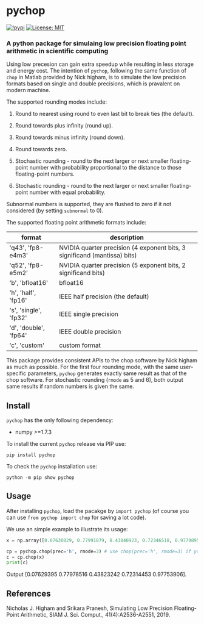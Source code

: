 # pychop

[![!pypi](https://img.shields.io/pypi/v/pychop?color=greenyellow)](https://pypi.org/project/pychop/)
[![License: MIT](https://img.shields.io/badge/License-MIT-yellow.svg)](https://opensource.org/licenses/MIT)

### A python package for simulaing low precision floating point arithmetic in scientific computing

Using low precesion can gain extra speedup while resulting in less storage and energy cost.  The intention of ``pychop``, following the same function of ``chop`` in Matlab provided by Nick higham, is to simulate the low precision formats based on single and double precisions, which is pravalent on modern machine. 


The supported rounding modes include:

1. Round to nearest using round to even last bit to break ties
  (the default).

2. Round towards plus infinity (round up).

3. Round towards minus infinity (round down).

4. Round towards zero.

5. Stochastic rounding - round to the next larger or next smaller
  floating-point number with probability proportional to
  the distance to those floating-point numbers.

6. Stochastic rounding - round to the next larger or next smaller 
  floating-point number with equal probability.

Subnormal numbers is supported, they are flushed to zero if it not considered (by setting `subnormal` to 0).

The supported floating point arithmetic formats include:

| format | description |
| ------------- | ------------- |
| 'q43', 'fp8-e4m3'         | NVIDIA quarter precision (4 exponent bits, 3 significand (mantissa) bits) |
| 'q52', 'fp8-e5m2'         | NVIDIA quarter precision (5 exponent bits, 2 significand bits) |
|  'b', 'bfloat16'          | bfloat16 |
|  'h', 'half', 'fp16'      | IEEE half precision (the default) |
|  's', 'single', 'fp32'    | IEEE single precision |
|  'd', 'double', 'fp64'    | IEEE double precision |
|  'c', 'custom'            | custom format |



This package provides consistent APIs to the chop software by Nick higham as much as possible.  For the first four rounding mode,  with the same user-specific parameters, ``pychop`` generates exactly same result as that of the chop software. For stochastic rounding (``rmode`` as 5 and 6), both output same results if random numbers is given the same. 

## Install

``pychop`` has the only following dependency:

- numpy >=1.7.3

To install the current ``pychop`` release via PIP use:

```pip install pychop```

To check the ``pychop`` installation use:

```python -m pip show pychop```


## Usage

After installing ``pychop``, load the pacakge by ```import pychop``` (of course you can use ```from pychop import chop``` for saving a lot code).

We use an simple example to illustrate its usage:


```Python
x = np.array([0.07630829, 0.77991879, 0.43840923, 0.72346518, 0.97798951]); 

cp = pychop.chop(prec='h', rmode=3) # use chop(prec='h', rmode=3) if you load with from pychop import chop
c = cp.chop(x)
print(c)
```

Output [0.07629395 0.77978516 0.43823242 0.72314453 0.97753906].


## References

Nicholas J. Higham and Srikara Pranesh, Simulating Low Precision Floating-Point Arithmetic, SIAM J. Sci. Comput., 41(4):A2536-A2551, 2019.
